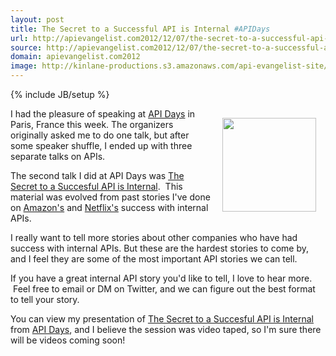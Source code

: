 ```yaml
---
layout: post
title: The Secret to a Successful API is Internal #APIDays
url: http://apievangelist.com2012/12/07/the-secret-to-a-successful-api-is-internal-apidays/
source: http://apievangelist.com2012/12/07/the-secret-to-a-successful-api-is-internal-apidays/
domain: apievangelist.com2012
image: http://kinlane-productions.s3.amazonaws.com/api-evangelist-site/blog/api-days-logo.png
---
```

{% include JB/setup %}
<p><a href="http://apidays.io/" target="_blank"><img style="padding: 15px;" src="https://s3.amazonaws.com/kinlane-productions/events/api-days-paris-france/api-days-logo.png" alt="" width="150" align="right" /></a></p>
<p>I had the pleasure of speaking at <a title="API Days" href="http://apidays.io/">API Days</a> in Paris, France this week.  The organizers originally asked me to do one talk, but after some speaker shuffle, I ended up with three separate talks on APIs.</p>
<p>The second talk I did at API Days was <a title="The Secret to a Succesful API is Internal" href="/talks/apidays/internal-apis/" target="_blank">The Secret to a Succesful API is Internal</a>. &nbsp;This material was evolved from past stories I've done on <a title="Amazon" href="http://apievangelist.com/2012/01/12/the-secret-to-amazons-success-internal-apis/">Amazon's</a> and <a title="Netflix" href="http://blog.programmableweb.com/2011/06/20/apis-power-netflix%E2%80%99s-move-to-cloud-enabling-world-domination/">Netflix's</a> success with internal APIs. &nbsp;</p>
<p>I really want to tell more stories about other companies who have had success with internal APIs. But these are the hardest stories to come by, and I feel they are some of the most important API stories we can tell. &nbsp;</p>
<p>If you have a great internal API story you'd like to tell, I love to hear more. &nbsp;Feel free to email or DM on Twitter, and we can figure out the best format to tell your story.</p>
<p>You can view my presentation of&nbsp;<a title="The Secret to a Succesful API is Internal" href="/talks/apidays/internal-apis/" target="_blank">The Secret to a Succesful API is Internal</a> from <a title="API Days" href="http://apidays.io/">API Days</a>, and I believe the session was video taped, so I'm sure there will be videos coming soon!</p>

